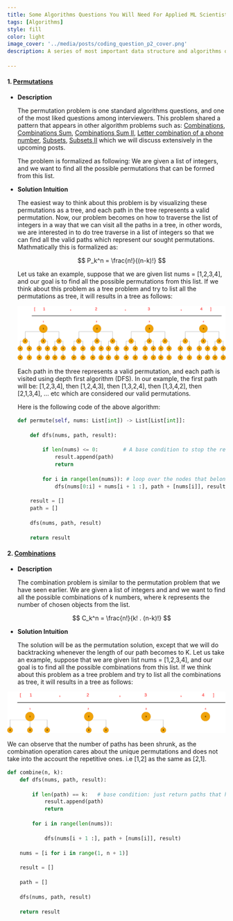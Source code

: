 ```yaml
---
title: Some Algorithms Questions You Will Need For Applied ML Scientist Role - Part II
tags: [Algorithms]
style: fill
color: light
image_cover: '../media/posts/coding_question_p2_cover.png'
description: A series of most important data structure and algorithms questions that I personally encountered during applying to applied machine learning scientist role.

---
```


#### 1. [Permutations](https://leetcode.com/problems/permutations/)

- **Description**

  The permutation problem is one standard algorithms questions, and one of the most liked questions among interviewers. This problem shared a pattern that appears in other algorithm problems such as: [Combinations](https://leetcode.com/problems/combinations/), [Combinations Sum](https://leetcode.com/problems/combination-sum/), [ Combinations Sum II](https://leetcode.com/problems/combination-sum-ii/), [Letter combination of a phone number](https://leetcode.com/problems/letter-combinations-of-a-phone-number/), [Subsets](https://leetcode.com/problems/subsets/), [Subsets II](https://leetcode.com/problems/subsets-ii/) which we will discuss extensively in the upcoming posts.

  The problem is formalized as following: We are given a list of integers, and we want to find all the possible permutations that can be formed from this list.

- **Solution Intuition**

  The easiest way to think about this problem is by visualizing these permutations as a tree, and each path in the tree represents a valid permutation. Now, our problem becomes on how to traverse the list of integers in a way that we can visit all the paths in a tree, in other words, we are interested in to do tree traverse in a list of integers so that we can find all the valid paths which represent our sought permutations. Mathmatically this is formalized as:
  
  
  $$
  P_k^n = \frac{n!}{(n-k)!}
  $$
  
  
  
  
  Let us take an example, suppose that we are given list nums = [1,2,3,4], and our goal is to find all the possible permutations from this list. If we think about this problem as a tree problem and try to list all the permutations as tree, it will results in a tree as follows:
  
  
  
  ![](../media/posts/permute_fig1.png)
  
  
  
  Each path in the three represents a valid permutation, and each path is visited using depth first algorithm (DFS). In our example, the first path will be: [1,2,3,4], then [1,2,4,3], then [1,3,2,4], then [1,3,4,2], then [2,1,3,4], ... etc which are considered our valid permutations.
  
  
  
  Here is the following code of the above algorithm:
  
  ```python
  def permute(self, nums: List[int]) -> List[List[int]]:
    
      def dfs(nums, path, result):
  
          if len(nums) <= 0:		# A base condition to stop the recursion. When the there are no more items in the list that belong to 									# each node, the recursion will stop.
              result.append(path)
              return
  
          for i in range(len(nums)): # loop over the nodes that belong to a one level
              dfs(nums[0:i] + nums[i + 1 :], path + [nums[i]], result) # Call dfs function, while saving the nodes of each path in a list 																	 # called path.
  
      result = [] 
      path = []
  
      dfs(nums, path, result)
  
      return result
  
  ```
  
  

#### 2. [Combinations](https://leetcode.com/problems/combinations/)

- **Description**

  The combination problem is similar to the permutation problem that we have seen earlier. We are given a list of integers and  and we want to find all the possible combinations of k numbers, where k represents the number of chosen objects from the list.

  
  $$
  C_k^n = \frac{n!}{k! . (n-k)!}
  $$
  

- **Solution Intuition**

  The solution will be as the permutation solution, except that we will do backtracking whenever the length of our path becomes to K. Let us take an example, suppose that we are given list nums = [1,2,3,4], and our goal is to find all the possible combinations from this list. If we think about this problem as a tree problem and try to list all the combinations as tree, it will results in a tree as follows:

  

![](../media/posts/combin-fig1.png)



We can observe that the number of paths has been shrunk, as the combination operation cares about the unique permutations and does not take into the account the repetitive ones. i.e [1,2] as the same as [2,1].

```python
def combine(n, k):
    def dfs(nums, path, result):

        if len(path) == k:   # base condition: just return paths that have length k.
            result.append(path)
            return

        for i in range(len(nums)):

            dfs(nums[i + 1 :], path + [nums[i]], result)

    nums = [i for i in range(1, n + 1)]

    result = []

    path = []

    dfs(nums, path, result)

    return result

```

